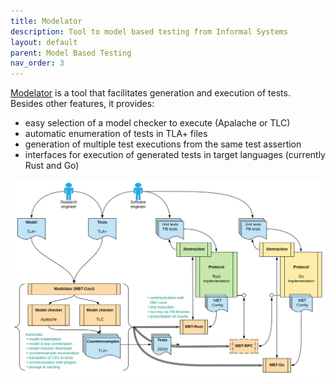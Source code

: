 ```yaml
---
title: Modelator
description: Tool to model based testing from Informal Systems
layout: default
parent: Model Based Testing
nav_order: 3
---
```


[Modelator](https://github.com/informalsystems/modelator) is a tool that facilitates generation and execution of tests. Besides other features, it provides:
 - easy selection of a model checker to execute (Apalache or TLC)
 - automatic enumeration of tests in TLA+ files
 - generation of multiple test executions from the same test assertion
 - interfaces for execution of generated tests in target languages (currently Rust and Go)

![MBT Architecture](MBT-Architecture.svg)